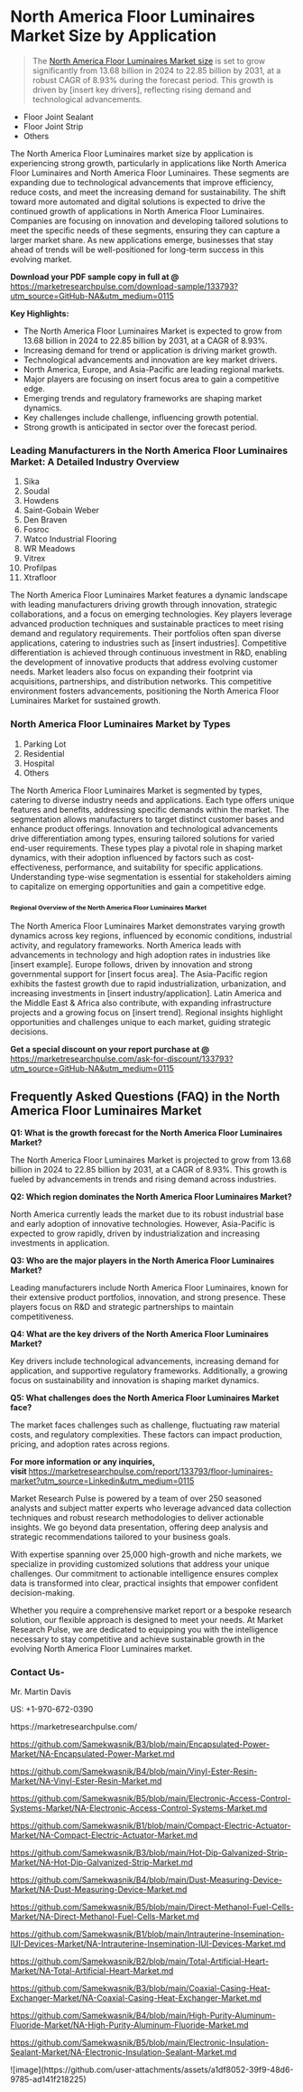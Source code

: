 <h1>North America Floor Luminaires Market&nbsp;Size by Application</h1><blockquote><p>The <a href="https://marketresearchpulse.com/download-sample/133793?utm_source=GitHub-NA&amp;utm_medium=0115">North America Floor Luminaires Market size</a> is set to grow significantly from 13.68 billion in 2024 to 22.85 billion by 2031, at a robust CAGR of 8.93% during the forecast period. This growth is driven by [insert key drivers], reflecting rising demand and technological advancements.</p></blockquote><ul><li>Floor Joint Sealant<li> Floor Joint Strip<li> Others</li></ul><p>The North America Floor Luminaires market size by application is experiencing strong growth, particularly in applications like North America Floor Luminaires and North America Floor Luminaires. These segments are expanding due to technological advancements that improve efficiency, reduce costs, and meet the increasing demand for sustainability. The shift toward more automated and digital solutions is expected to drive the continued growth of applications in North America Floor Luminaires. Companies are focusing on innovation and developing tailored solutions to meet the specific needs of these segments, ensuring they can capture a larger market share. As new applications emerge, businesses that stay ahead of trends will be well-positioned for long-term success in this evolving market.</p><p><strong>Download your PDF sample copy in full at @ </strong><a href="https://marketresearchpulse.com/download-sample/133793?utm_source=GitHub-NA&amp;utm_medium=0115">https://marketresearchpulse.com/download-sample/133793?utm_source=GitHub-NA&amp;utm_medium=0115</a></p><p><strong>Key Highlights: </strong></p><ul><li>The North America Floor Luminaires Market is expected to grow from 13.68 billion in 2024 to 22.85 billion by 2031, at a CAGR of 8.93%.</li><li>Increasing demand for trend or application is driving market growth.</li><li>Technological advancements and innovation are key market drivers.</li><li>North America, Europe, and Asia-Pacific are leading regional markets.</li><li>Major players are focusing on insert focus area to gain a competitive edge.</li><li>Emerging trends and regulatory frameworks are shaping market dynamics.</li><li>Key challenges include challenge, influencing growth potential.</li><li>Strong growth is anticipated in sector over the forecast period.</li></ul><h3>Leading Manufacturers in the North America Floor Luminaires Market: A Detailed Industry Overview</h3><ol><li>Sika</li><li>Soudal</li><li>Howdens</li><li>Saint-Gobain Weber</li><li>Den Braven</li><li>Fosroc</li><li>Watco Industrial Flooring</li><li>WR Meadows</li><li>Vitrex</li><li>Profilpas</li><li>Xtrafloor</li></ol><div class="flex max-w-full flex-col flex-grow"><div class="min-h-8 text-message flex w-full flex-col items-end gap-2 whitespace-normal break-words [.text-message+&amp;]:mt-5" dir="auto" data-message-author-role="assistant" data-message-id="fd8432e4-4910-450d-b182-61b7bfb0a01f" data-message-model-slug="gpt-4o"><div class="flex w-full flex-col gap-1 empty:hidden first:pt-[3px]"><div class="markdown prose w-full break-words dark:prose-invert light"><p>The North America Floor Luminaires Market features a dynamic landscape with leading manufacturers driving growth through innovation, strategic collaborations, and a focus on emerging technologies. Key players leverage advanced production techniques and sustainable practices to meet rising demand and regulatory requirements. Their portfolios often span diverse applications, catering to industries such as [insert industries]. Competitive differentiation is achieved through continuous investment in R&amp;D, enabling the development of innovative products that address evolving customer needs. Market leaders also focus on expanding their footprint via acquisitions, partnerships, and distribution networks. This competitive environment fosters advancements, positioning the North America Floor Luminaires Market for sustained growth.</p></div></div></div></div><h3>North America Floor Luminaires Market by Types</h3><ol><li>Parking Lot<li> Residential<li> Hospital<li> Others</li></ol><div class="flex max-w-full flex-col flex-grow"><div class="min-h-8 text-message flex w-full flex-col items-end gap-2 whitespace-normal break-words [.text-message+&amp;]:mt-5" dir="auto" data-message-author-role="assistant" data-message-id="084470be-0bb7-4664-bddf-5156b4f41249" data-message-model-slug="gpt-4o-mini"><div class="flex w-full flex-col gap-1 empty:hidden first:pt-[3px]"><div class="markdown prose w-full break-words dark:prose-invert light"><p>The North America Floor Luminaires Market is segmented by types, catering to diverse industry needs and applications. Each type offers unique features and benefits, addressing specific demands within the market. The segmentation allows manufacturers to target distinct customer bases and enhance product offerings. Innovation and technological advancements drive differentiation among types, ensuring tailored solutions for varied end-user requirements. These types play a pivotal role in shaping market dynamics, with their adoption influenced by factors such as cost-effectiveness, performance, and suitability for specific applications. Understanding type-wise segmentation is essential for stakeholders aiming to capitalize on emerging opportunities and gain a competitive edge.</p></div></div></div></div><h3><span style="font-size: 11px;">Regional Overview of the North America Floor Luminaires Market</span></h3><div class="flex max-w-full flex-col flex-grow"><div class="min-h-8 text-message flex w-full flex-col items-end gap-2 whitespace-normal break-words [.text-message+&amp;]:mt-5" dir="auto" data-message-author-role="assistant" data-message-id="e9038762-ce64-4e30-91c9-9bd413514231" data-message-model-slug="gpt-4o-mini"><div class="flex w-full flex-col gap-1 empty:hidden first:pt-[3px]"><div class="markdown prose w-full break-words dark:prose-invert light"><p>The North America Floor Luminaires Market demonstrates varying growth dynamics across key regions, influenced by economic conditions, industrial activity, and regulatory frameworks. North America leads with advancements in technology and high adoption rates in industries like [insert example]. Europe follows, driven by innovation and strong governmental support for [insert focus area]. The Asia-Pacific region exhibits the fastest growth due to rapid industrialization, urbanization, and increasing investments in [insert industry/application]. Latin America and the Middle East &amp; Africa also contribute, with expanding infrastructure projects and a growing focus on [insert trend]. Regional insights highlight opportunities and challenges unique to each market, guiding strategic decisions.</p></div></div></div></div><p><strong>Get a special discount on your report purchase at @ </strong><a href="https://marketresearchpulse.com/ask-for-discount/133793?utm_source=GitHub-NA&amp;utm_medium=0115">https://marketresearchpulse.com/ask-for-discount/133793?utm_source=GitHub-NA&amp;utm_medium=0115</a></p><h2>Frequently Asked Questions (FAQ) in the North America Floor Luminaires Market</h2><p><strong>Q1: What is the growth forecast for the North America Floor Luminaires Market?</strong></p><p>The North America Floor Luminaires Market is projected to grow from 13.68 billion in 2024 to 22.85 billion by 2031, at a CAGR of 8.93%. This growth is fueled by advancements in trends and rising demand across industries.</p><p><strong>Q2: Which region dominates the North America Floor Luminaires Market?</strong></p><p>North America currently leads the market due to its robust industrial base and early adoption of innovative technologies. However, Asia-Pacific is expected to grow rapidly, driven by industrialization and increasing investments in application.</p><p><strong>Q3: Who are the major players in the North America Floor Luminaires Market?</strong></p><p>Leading manufacturers include North America Floor Luminaires, known for their extensive product portfolios, innovation, and strong presence. These players focus on R&amp;D and strategic partnerships to maintain competitiveness.</p><p><strong>Q4: What are the key drivers of the North America Floor Luminaires Market?</strong></p><p>Key drivers include technological advancements, increasing demand for application, and supportive regulatory frameworks. Additionally, a growing focus on sustainability and innovation is shaping market dynamics.</p><p><strong>Q5: What challenges does the North America Floor Luminaires Market face?</strong></p><p>The market faces challenges such as challenge, fluctuating raw material costs, and regulatory complexities. These factors can impact production, pricing, and adoption rates across regions.</p><p><strong>For more information or any inquiries, visit&nbsp;</strong><a href="https://marketresearchpulse.com/report/133793/floor-luminaires-market?utm_source=Linkedin&utm_medium=0115">https://marketresearchpulse.com/report/133793/floor-luminaires-market?utm_source=Linkedin&utm_medium=0115</a></p><p>Market Research Pulse is powered by a team of over 250 seasoned analysts and subject matter experts who leverage advanced data collection techniques and robust research methodologies to deliver actionable insights. We go beyond data presentation, offering deep analysis and strategic recommendations tailored to your business goals.</p><p>With expertise spanning over 25,000 high-growth and niche markets, we specialize in providing customized solutions that address your unique challenges. Our commitment to actionable intelligence ensures complex data is transformed into clear, practical insights that empower confident decision-making.</p><p>Whether you require a comprehensive market report or a bespoke research solution, our flexible approach is designed to meet your needs. At Market Research Pulse, we are dedicated to equipping you with the intelligence necessary to stay competitive and achieve sustainable growth in the evolving North America Floor Luminaires market.</p><h3><strong>Contact Us-</strong></h3><p>Mr. Martin Davis</p><p>US: +1-970-672-0390</p><p>https://marketresearchpulse.com/</p><p><a href="https://github.com/Samekwasnik/B3/blob/main/Encapsulated-Power-Market/NA-Encapsulated-Power-Market.md">https://github.com/Samekwasnik/B3/blob/main/Encapsulated-Power-Market/NA-Encapsulated-Power-Market.md</a></p><p><a href="https://github.com/Samekwasnik/B4/blob/main/Vinyl-Ester-Resin-Market/NA-Vinyl-Ester-Resin-Market.md">https://github.com/Samekwasnik/B4/blob/main/Vinyl-Ester-Resin-Market/NA-Vinyl-Ester-Resin-Market.md</a></p><p><a href="https://github.com/Samekwasnik/B5/blob/main/Electronic-Access-Control-Systems-Market/NA-Electronic-Access-Control-Systems-Market.md">https://github.com/Samekwasnik/B5/blob/main/Electronic-Access-Control-Systems-Market/NA-Electronic-Access-Control-Systems-Market.md</a></p><p><a href="https://github.com/Samekwasnik/B1/blob/main/Compact-Electric-Actuator-Market/NA-Compact-Electric-Actuator-Market.md">https://github.com/Samekwasnik/B1/blob/main/Compact-Electric-Actuator-Market/NA-Compact-Electric-Actuator-Market.md</a></p><p><a href="https://github.com/Samekwasnik/B3/blob/main/Hot-Dip-Galvanized-Strip-Market/NA-Hot-Dip-Galvanized-Strip-Market.md">https://github.com/Samekwasnik/B3/blob/main/Hot-Dip-Galvanized-Strip-Market/NA-Hot-Dip-Galvanized-Strip-Market.md</a></p><p><a href="https://github.com/Samekwasnik/B4/blob/main/Dust-Measuring-Device-Market/NA-Dust-Measuring-Device-Market.md">https://github.com/Samekwasnik/B4/blob/main/Dust-Measuring-Device-Market/NA-Dust-Measuring-Device-Market.md</a></p><p><a href="https://github.com/Samekwasnik/B5/blob/main/Direct-Methanol-Fuel-Cells-Market/NA-Direct-Methanol-Fuel-Cells-Market.md">https://github.com/Samekwasnik/B5/blob/main/Direct-Methanol-Fuel-Cells-Market/NA-Direct-Methanol-Fuel-Cells-Market.md</a></p><p><a href="https://github.com/Samekwasnik/B1/blob/main/Intrauterine-Insemination-IUI-Devices-Market/NA-Intrauterine-Insemination-IUI-Devices-Market.md">https://github.com/Samekwasnik/B1/blob/main/Intrauterine-Insemination-IUI-Devices-Market/NA-Intrauterine-Insemination-IUI-Devices-Market.md</a></p><p><a href="https://github.com/Samekwasnik/B2/blob/main/Total-Artificial-Heart-Market/NA-Total-Artificial-Heart-Market.md">https://github.com/Samekwasnik/B2/blob/main/Total-Artificial-Heart-Market/NA-Total-Artificial-Heart-Market.md</a></p><p><a href="https://github.com/Samekwasnik/B3/blob/main/Coaxial-Casing-Heat-Exchanger-Market/NA-Coaxial-Casing-Heat-Exchanger-Market.md">https://github.com/Samekwasnik/B3/blob/main/Coaxial-Casing-Heat-Exchanger-Market/NA-Coaxial-Casing-Heat-Exchanger-Market.md</a></p><p><a href="https://github.com/Samekwasnik/B4/blob/main/High-Purity-Aluminum-Fluoride-Market/NA-High-Purity-Aluminum-Fluoride-Market.md">https://github.com/Samekwasnik/B4/blob/main/High-Purity-Aluminum-Fluoride-Market/NA-High-Purity-Aluminum-Fluoride-Market.md</a></p><p><a href="https://github.com/Samekwasnik/B5/blob/main/Electronic-Insulation-Sealant-Market/NA-Electronic-Insulation-Sealant-Market.md">https://github.com/Samekwasnik/B5/blob/main/Electronic-Insulation-Sealant-Market/NA-Electronic-Insulation-Sealant-Market.md</a></p>
![image](https://github.com/user-attachments/assets/a1df8052-39f9-48d6-9785-ad141f218225)
